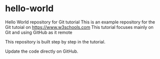 # hello-world

Hello World repository for Git tutorial
This is an example repository for the Git tutoial on https://www.w3schools.com
This tutorial focuses mainly on Git and using GitHub as it remote

This repository is built step by step in the tutorial.

Update the code directly on GitHub.
